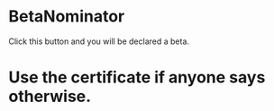 # BetaNominator
Click this button and you will be declared a beta.
# Use the certificate if anyone says otherwise.
